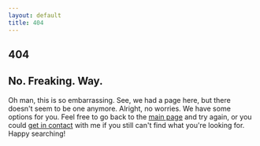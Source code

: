 ```yaml
---
layout: default
title: 404
---
```


## 404

## No. Freaking. Way. 

Oh man, this is so embarrassing. See, we had a page here, but there doesn't seem to be one anymore. Alright, no worries. We have some options for you. Feel free to go back to the [main page](http://kyledreger.com) and try again, or you could [get in contact](http://kyledreger.com/about.html) with me if you still can't find what you're looking for. Happy searching!